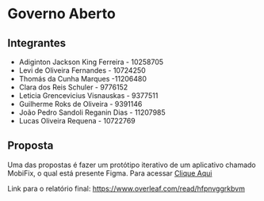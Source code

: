 # Governo Aberto

## Integrantes

- Adiginton Jackson King Ferreira - 10258705
- Levi de Oliveira Fernandes - 10724250
- Thomás da Cunha Marques -11206480
- Clara dos Reis Schuler - 9776152
- Leticia Grencevicius Visnauskas - 9377511
- Guilherme Roks de Oliveira - 9391146
- João Pedro Sandoli Reganin Dias - 11207985
- Lucas Oliveira Requena - 10722769


## Proposta
Uma das propostas é fazer um protótipo iterativo de um aplicativo chamado MobiFix, o qual está presente Figma.
Para acessar [Clique Aqui](https://www.figma.com/proto/UwZekC4I60WNIHvSmtRwlq/MobiFix?node-id=24%3A2&scaling=scale-down&page-id=0%3A1 "MobiFix")

Link para o relatório final:
https://www.overleaf.com/read/hfpnvggrkbvm
